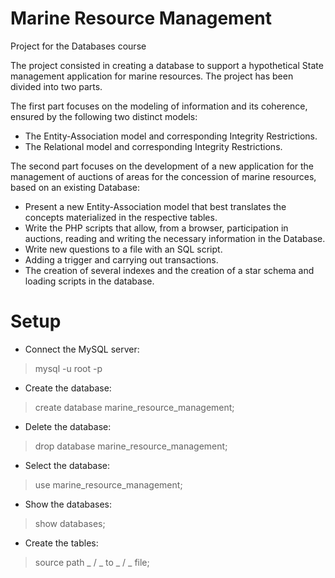 # Marine Resource Management
 Project for the Databases course

The project consisted in creating a database to support a hypothetical State management application for marine resources.
The project has been divided into two parts.

The first part focuses on the modeling of information and its coherence, ensured by the following two distinct models:
- The Entity-Association model and corresponding Integrity Restrictions.
- The Relational model and corresponding Integrity Restrictions.

The second part focuses on the development of a new application for the management of auctions of areas for the concession of marine resources, based on an existing Database:
- Present a new Entity-Association model that best translates the concepts materialized in the respective tables.
- Write the PHP scripts that allow, from a browser, participation in auctions, reading and writing the necessary information in the Database.
- Write new questions to a file with an SQL script.
- Adding a trigger and carrying out transactions.
- The creation of several indexes and the creation of a star schema and loading scripts in the database.

# Setup

- Connect the MySQL server:
> mysql -u root -p

- Create the database:
> create database marine_resource_management;

- Delete the database:
> drop database marine_resource_management;

- Select the database:
> use marine_resource_management;

- Show the databases:
> show databases;

- Create the tables:
> source path _ / _ to _ / _ file;
